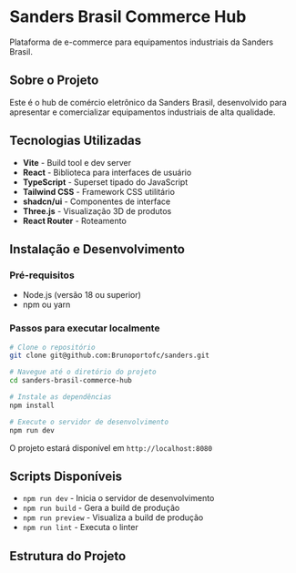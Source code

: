 # Sanders Brasil Commerce Hub

Plataforma de e-commerce para equipamentos industriais da Sanders Brasil.

## Sobre o Projeto

Este é o hub de comércio eletrônico da Sanders Brasil, desenvolvido para apresentar e comercializar equipamentos industriais de alta qualidade.

## Tecnologias Utilizadas

- **Vite** - Build tool e dev server
- **React** - Biblioteca para interfaces de usuário
- **TypeScript** - Superset tipado do JavaScript
- **Tailwind CSS** - Framework CSS utilitário
- **shadcn/ui** - Componentes de interface
- **Three.js** - Visualização 3D de produtos
- **React Router** - Roteamento

## Instalação e Desenvolvimento

### Pré-requisitos

- Node.js (versão 18 ou superior)
- npm ou yarn

### Passos para executar localmente

```bash
# Clone o repositório
git clone git@github.com:Brunoportofc/sanders.git

# Navegue até o diretório do projeto
cd sanders-brasil-commerce-hub

# Instale as dependências
npm install

# Execute o servidor de desenvolvimento
npm run dev
```

O projeto estará disponível em `http://localhost:8080`

## Scripts Disponíveis

- `npm run dev` - Inicia o servidor de desenvolvimento
- `npm run build` - Gera a build de produção
- `npm run preview` - Visualiza a build de produção
- `npm run lint` - Executa o linter

## Estrutura do Projeto
